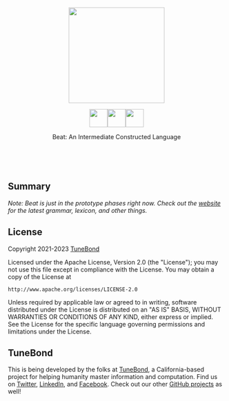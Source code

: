 <br/>
<br/>
<br/>
<br/>
<br/>
<br/>

<p align='center'>
  <img src='https://github.com/tunebond/bead/blob/make/view/fungi.svg?raw=true' height='222'/>
</p>

<p align='center'>
  <img height="42" src="https://github.com/tunebond/tone/blob/make/text/svgs/b-98.svg?raw=true" /><img height="42" src="https://github.com/tunebond/tone/blob/make/text/svgs/i-105.svg?raw=true" /><img height="42" src="https://github.com/tunebond/tone/blob/make/text/svgs/d-100.svg?raw=true" />
</p>
<p align='center'>
  Beat: An Intermediate Constructed Language
</p>

<br/>
<br/>
<br/>

## Summary

_Note: Beat is just in the prototype phases right now. Check out the [website](https://beat.land) for the latest grammar, lexicon, and other things._

## License

Copyright 2021-2023 <a href='https://tune.bond'>TuneBond</a>

Licensed under the Apache License, Version 2.0 (the "License");
you may not use this file except in compliance with the License.
You may obtain a copy of the License at

    http://www.apache.org/licenses/LICENSE-2.0

Unless required by applicable law or agreed to in writing, software
distributed under the License is distributed on an "AS IS" BASIS,
WITHOUT WARRANTIES OR CONDITIONS OF ANY KIND, either express or implied.
See the License for the specific language governing permissions and
limitations under the License.

## TuneBond

This is being developed by the folks at [TuneBond](https://tune.bond), a California-based project for helping humanity master information and computation. Find us on [Twitter](https://twitter.com/tunebond), [LinkedIn](https://www.linkedin.com/company/tunebond), and [Facebook](https://www.facebook.com/tunebond). Check out our other [GitHub projects](https://github.com/tunebond) as well!
